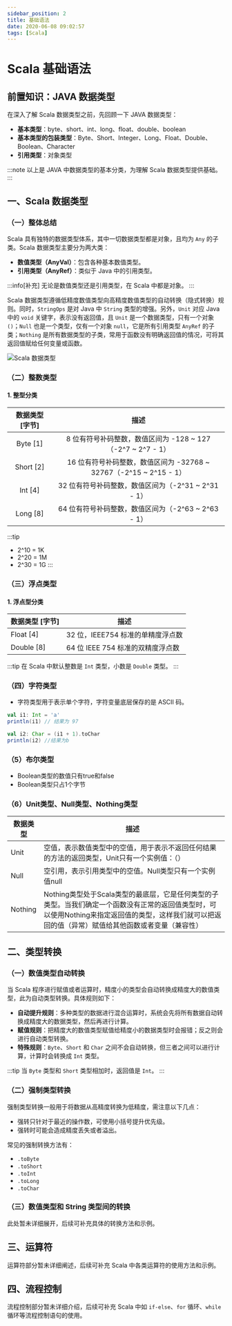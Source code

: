```yaml
---
sidebar_position: 2
title: 基础语法
date: 2020-06-08 09:02:57
tags: [Scala]
---
```


# Scala 基础语法

## 前置知识：JAVA 数据类型
在深入了解 Scala 数据类型之前，先回顾一下 JAVA 数据类型：
- **基本类型**：byte、short、int、long、float、double、boolean
- **基本类型的包装类型**：Byte、Short、Integer、Long、Float、Double、Boolean、Character
- **引用类型**：对象类型

:::note
以上是 JAVA 中数据类型的基本分类，为理解 Scala 数据类型提供基础。
:::

## 一、Scala 数据类型

### （一）整体总结
Scala 具有独特的数据类型体系，其中一切数据类型都是对象，且均为 `Any` 的子类。Scala 数据类型主要分为两大类：
- **数值类型（AnyVal）**：包含各种基本数值类型。
- **引用类型（AnyRef）**：类似于 Java 中的引用类型。

:::info[补充]
无论是数值类型还是引用类型，在 Scala 中都是对象。
:::

Scala 数据类型遵循低精度数值类型向高精度数值类型的自动转换（隐式转换）规则。同时，`StringOps` 是对 Java 中 `String` 类型的增强。另外，`Unit` 对应 Java 中的 `void` 关键字，表示没有返回值，且 `Unit` 是一个数据类型，只有一个对象 `()`；`Null` 也是一个类型，仅有一个对象 `null`，它是所有引用类型 `AnyRef` 的子类；`Nothing` 是所有数据类型的子类，常用于函数没有明确返回值的情况，可将其返回值赋给任何变量或函数。

![Scala 数据类型](E:\CharlieTao.github.sources\BigData\Pictures\Scala\Scala数据类型\Scala数据类型.jpg)

### （二）整数类型
#### 1. 整型分类
| 数据类型 [字节] | 描述                                                         |
| :---------------: | :------------------------------------------------------------: |
| Byte [1]        | 8 位有符号补码整数，数值区间为 -128 ~ 127（-2^7 ~ 2^7 - 1）      |
| Short [2]       | 16 位有符号补码整数，数值区间为 -32768 ~ 32767（-2^15 ~ 2^15 - 1） |
| Int [4]         | 32 位有符号补码整数，数值区间为（-2^31 ~ 2^31 - 1）             |
| Long [8]        | 64 位有符号补码整数，数值区间为（-2^63 ~ 2^63 - 1）             |

:::tip
- 2^10 = 1K
- 2^20 = 1M
- 2^30 = 1G
:::

### （三）浮点类型
#### 1. 浮点型分类
| 数据类型 [字节] | 描述                             |
| ----------------- | -------------------------------- |
| Float [4]         | 32 位，IEEE754 标准的单精度浮点数  |
| Double [8]        | 64 位 IEEE 754 标准的双精度浮点数 |

:::tip
在 Scala 中默认整数是 `Int` 类型，小数是 `Double` 类型。
:::

### （四）字符类型
- 字符类型用于表示单个字符，字符变量底层保存的是 ASCII 码。
```scala
val i1: Int = 'a'
println(i1) // 结果为 97

val i2: Char = (i1 + 1).toChar
println(i2)	//结果为b
```

### （5）布尔类型

- Boolean类型的数值只有true和false
- Boolean类型只占1个字节

### （6）Unit类型、Null类型、Nothing类型

| 数据类型 | 描述                                                         |
| -------- | ------------------------------------------------------------ |
| Unit     | 空值，表示数值类型中的空值，用于表示不返回任何结果的方法的返回类型，Unit只有一个实例值：（） |
| Null     | 空引用，表示引用类型中的空值。Null类型只有一个实例值null     |
| Nothing  | Nothing类型处于Scala类型的最底层，它是任何类型的子类型。当我们确定一个函数没有正常的返回值类型时，可以使用Nothing来指定返回值的类型，这样我们就可以把返回的值（异常）赋值给其他函数或者变量（兼容性） |



## 二、类型转换

### （一）数值类型自动转换
当 Scala 程序进行赋值或者运算时，精度小的类型会自动转换成精度大的数值类型，此为自动类型转换。具体规则如下：
- **自动提升规则**：多种类型的数据进行混合运算时，系统会先将所有数据自动转换成精度大的数据类型，然后再进行计算。
- **赋值规则**：把精度大的数值类型赋值给精度小的数据类型时会报错；反之则会进行自动类型转换。
- **特殊规则**：`Byte`、`Short` 和 `Char` 之间不会自动转换，但三者之间可以进行计算，计算时会转换成 `Int` 类型。

:::tip
当 `Byte` 类型和 `Short` 类型相加时，返回值是 `Int`。
:::

### （二）强制类型转换
强制类型转换一般用于将数据从高精度转换为低精度，需注意以下几点：
- 强转只针对于最近的操作数，可使用小括号提升优先级。
- 强转时可能会造成精度丢失或者溢出。

常见的强制转换方法有：
- `.toByte`
- `.toShort`
- `.toInt`
- `.toLong` 
- `.toChar`

### （三）数值类型和 String 类型间的转换
此处暂未详细展开，后续可补充具体的转换方法和示例。

## 三、运算符
运算符部分暂未详细阐述，后续可补充 Scala 中各类运算符的使用方法和示例。

## 四、流程控制
流程控制部分暂未详细介绍，后续可补充 Scala 中如 `if-else`、`for` 循环、`while` 循环等流程控制语句的使用。